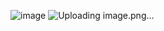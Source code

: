 ![image](https://github.com/user-attachments/assets/f2e89d09-97cf-4b1f-9447-160802993c57)
![Uploading image.png…]()

